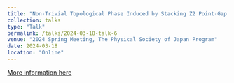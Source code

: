 ```yaml
---
title: "Non-Trivial Topological Phase Induced by Stacking Z2 Point-Gap Systems"
collection: talks
type: "Talk"
permalink: /talks/2024-03-18-talk-6
venue: "2024 Spring Meeting, The Physical Society of Japan Program"
date: 2024-03-18
location: "Online"
---
```


[More information here](https://onsite.gakkai-web.net/jps/jps_search/2024sp/data2/html/program04.html#j18pD1)
